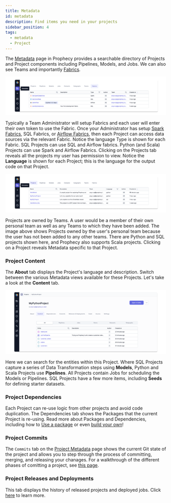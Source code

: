 ```yaml
---
title: Metadata
id: metadata
description: Find items you need in your projects
sidebar_position: 4
tags:
  - metadata
  - Project
---
```


The [Metadata](https://app.prophecy.io/metadata/entity/user) page in Prophecy provides a searchable directory of Projects and Project components including Pipelines, Models, and Jobs. We can also see Teams and importantly [Fabrics](/docs/get-started/concepts/fabrics/fabrics.md).

![Project Metadata](./img/project_metadata_1.png)

Typically a Team Administrator will setup Fabrics and each user will enter their own token to use the Fabric. Once your Administrator has setup [Spark Fabrics](/docs/administration/Spark-fabrics/fabrics.md), SQL Fabrics, or [Airflow Fabrics](/Orchestration/airflow/setup/setup.md), then each Project can access data sources via the relevant Fabric. Notice the language Type is shown for each Fabric. SQL Projects can use SQL and Airflow fabrics. Python (and Scala) Projects can use Spark and Airflow Fabrics. Clicking on the Projects tab reveals all the projects my user has permission to view. Notice the **Language** is shown for each Project; this is the language for the output code on that Project.

![Project Metadata SQL](./img/project_metadata_2.png)

Projects are owned by Teams. A user would be a member of their own personal team as well as any Teams to which they have been added. The image above shows Projects owned by the user's personal team because the user has not been added to any other teams. There are Python and SQL projects shown here, and Prophecy also supports Scala projects. Clicking on a Project reveals Metadata specific to that Project.

### Project Content

The **About** tab displays the Project's language and description. Switch between the various Metadata views available for these Projects. Let's take a look at the **Content** tab.

![Project Metadata Python](./img/project_metadata_4.png)

Here we can search for the entities within this Project. Where SQL Projects capture a series of Data Transformation steps using **Models**, Python and Scala Projects use **Pipelines**. All Projects contain Jobs for scheduling the Models or Pipelines. SQL Projects have a few more items, including **Seeds** for defining starter datasets.

### Project Dependencies

Each Project can re-use logic from other projects and avoid code duplication. The Dependencies tab shows the Packages that the current Project is re-using. Read more about Packages and Dependencies, including how to [Use a package](/docs/extensibility/package-hub/package-hub.md#use-a-package) or even [build your own](/docs/extensibility/package-hub/package-hub.md#build-a-package)!

### Project Commits

The `Commits` tab on the [Project Metadata](#project-metadata) page shows the current Git state of the project and allows you to step through the process of committing, merging, and releasing your chanages. For a walkthrough of the different phases of comitting a project, see [this page](/docs/get-started/concepts/project/project.md#3-integrate-changes).

### Project Releases and Deployments

This tab displays the history of released projects and deployed jobs. Click [here](docs/ci-cd/deployment/deployment.md) to learn more.
